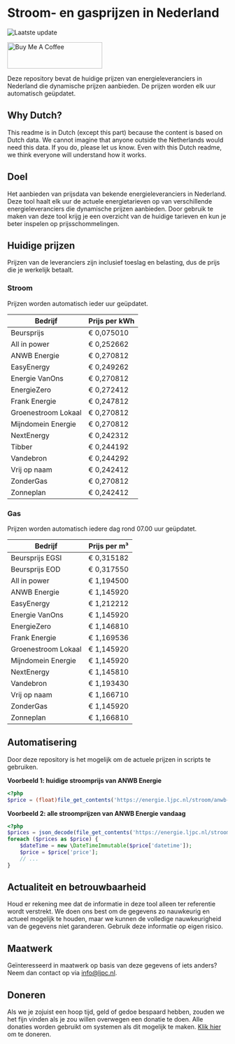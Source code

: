 # Stroom- en gasprijzen in Nederland

![Laatste update](https://img.shields.io/badge/laatste%20update-2024--07--26%2002%3A00%20CET-brightgreen)

<a href="https://www.buymeacoffee.com/Lars-" target="_blank"><img src="https://cdn.buymeacoffee.com/buttons/v2/default-orange.png" alt="Buy Me A Coffee" height="60" style="height: 60px !important;width: 217px !important;" ></a>

Deze repository bevat de huidige prijzen van energieleveranciers in Nederland die dynamische prijzen aanbieden. De prijzen worden elk uur automatisch geüpdatet.

## Why Dutch?

This readme is in Dutch (except this part) because the content is based on Dutch data. We cannot imagine that anyone outside the Netherlands would need this data. If you do, please let us know. Even with this Dutch readme, we think
everyone will understand how it works.

## Doel

Het aanbieden van prijsdata van bekende energieleveranciers in Nederland. Deze tool haalt elk uur de actuele energietarieven op van verschillende energieleveranciers die dynamische prijzen aanbieden. Door gebruik te maken van deze tool
krijg je een overzicht van de huidige tarieven en kun je beter inspelen op prijsschommelingen.

## Huidige prijzen

Prijzen van de leveranciers zijn inclusief toeslag en belasting, dus de prijs die je werkelijk betaalt.

### Stroom

Prijzen worden automatisch ieder uur geüpdatet.

 Bedrijf | Prijs per kWh 
---------|---------------
Beursprijs | € 0,075010
All in power | € 0,252662
ANWB Energie | € 0,270812
EasyEnergy | € 0,249262
Energie VanOns | € 0,270812
EnergieZero | € 0,272412
Frank Energie | € 0,247812
Groenestroom Lokaal | € 0,270812
Mijndomein Energie | € 0,270812
NextEnergy | € 0,242312
Tibber | € 0,244192
Vandebron | € 0,244292
Vrij op naam | € 0,242412
ZonderGas | € 0,270812
Zonneplan | € 0,242412


### Gas

Prijzen worden automatisch iedere dag rond 07.00 uur geüpdatet.

 Bedrijf | Prijs per m³ 
---------|--------------
Beursprijs EGSI | € 0,315182
Beursprijs EOD | € 0,317550
All in power | € 1,194500
ANWB Energie | € 1,145920
EasyEnergy | € 1,212212
Energie VanOns | € 1,145920
EnergieZero | € 1,146810
Frank Energie | € 1,169536
Groenestroom Lokaal | € 1,145920
Mijndomein Energie | € 1,145920
NextEnergy | € 1,145810
Vandebron | € 1,193430
Vrij op naam | € 1,166710
ZonderGas | € 1,145920
Zonneplan | € 1,166810


## Automatisering

Door deze repository is het mogelijk om de actuele prijzen in scripts te gebruiken.

**Voorbeeld 1: huidige stroomprijs van ANWB Energie**

```php
<?php
$price = (float)file_get_contents('https://energie.ljpc.nl/stroom/anwb-energie-nu.txt');

```

**Voorbeeld 2: alle stroomprijzen van ANWB Energie vandaag**

```php
<?php
$prices = json_decode(file_get_contents('https://energie.ljpc.nl/stroom/all-in-power-vandaag.json'),true);
foreach ($prices as $price) {
    $dateTime = new \DateTimeImmutable($price['datetime']);
    $price = $price['price'];
    // ...
}
```

## Actualiteit en betrouwbaarheid

Houd er rekening mee dat de informatie in deze tool alleen ter referentie wordt verstrekt. We doen ons best om de gegevens zo nauwkeurig en actueel mogelijk te houden, maar we kunnen de volledige nauwkeurigheid van de gegevens niet
garanderen. Gebruik deze informatie op eigen risico.

## Maatwerk

Geïnteresseerd in maatwerk op basis van deze gegevens of iets anders? Neem dan contact op
via [info@ljpc.nl](mailto:info@ljpc.nl?subject=Energie%20prijzen).

## Doneren

Als we je zojuist een hoop tijd, geld of gedoe bespaard hebben, zouden we het fijn vinden als je zou willen overwegen een
donatie te doen. Alle donaties worden gebruikt om systemen als dit mogelijk te
maken. [Klik hier](https://www.buymeacoffee.com/Lars-) om te doneren.
